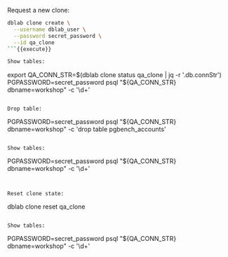 Request a new clone:
```bash
dblab clone create \
  --username dblab_user \
  --password secret_password \
  --id qa_clone
```{{execute}}

Show tables:
```
export QA_CONN_STR=$(dblab clone status qa_clone | jq -r '.db.connStr')
PGPASSWORD=secret_password psql "${QA_CONN_STR} dbname=workshop" -c '\d+'
```{{execute}}

Drop table:
```
PGPASSWORD=secret_password psql "${QA_CONN_STR} dbname=workshop" -c 'drop table pgbench_accounts'
```{{execute}}

Show tables:
```
PGPASSWORD=secret_password psql "${QA_CONN_STR} dbname=workshop" -c '\d+'
```{{execute}}


Reset clone state:
```
dblab clone reset qa_clone
```{{execute}}

Show tables:
```
PGPASSWORD=secret_password psql "${QA_CONN_STR} dbname=workshop" -c '\d+'
```{{execute}}

